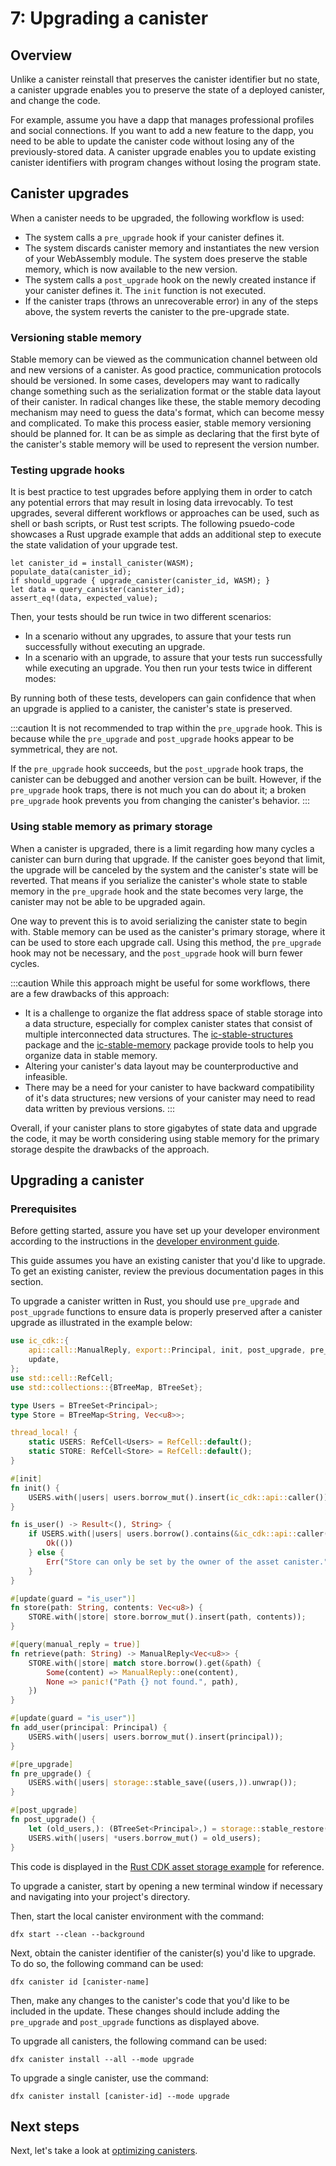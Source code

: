 # 7: Upgrading a canister

## Overview

Unlike a canister reinstall that preserves the canister identifier but no state, a canister upgrade enables you to preserve the state of a deployed canister, and change the code.

For example, assume you have a dapp that manages professional profiles and social connections. If you want to add a new feature to the dapp, you need to be able to update the canister code without losing any of the previously-stored data. A canister upgrade enables you to update existing canister identifiers with program changes without losing the program state.

## Canister upgrades
When a canister needs to be upgraded, the following workflow is used:
- The system calls a `pre_upgrade` hook if your canister defines it.
- The system discards canister memory and instantiates the new version of your WebAssembly module. The system does preserve the stable memory, which is now available to the new version.
- The system calls a `post_upgrade` hook on the newly created instance if your canister defines it. The `init` function is not executed.
- If the canister traps (throws an unrecoverable error) in any of the steps above, the system reverts the canister to the pre-upgrade state.

### Versioning stable memory

Stable memory can be viewed as the communication channel between old and new versions of a canister. As good practice, communication protocols should be versioned. In some cases, developers may want to radically change something such as the serialization format or the stable data layout of their canister. In radical changes like these, the stable memory decoding mechanism may need to guess the data's format, which can become messy and complicated. To make this process easier, stable memory versioning should be planned for. It can be as simple as declaring that the first byte of the canister's stable memory will be used to represent the version number. 

### Testing upgrade hooks

It is best practice to test upgrades before applying them in order to catch any potential errors that may result in losing data irrevocably. To test upgrades, several different workflows or approaches can be used, such as shell or bash scripts, or Rust test scripts. The following psuedo-code showcases a Rust upgrade example that adds an additional step to execute the state validation of your upgrade test. 

```
let canister_id = install_canister(WASM);
populate_data(canister_id);
if should_upgrade { upgrade_canister(canister_id, WASM); }
let data = query_canister(canister_id);
assert_eq!(data, expected_value);
```

Then, your tests should be run twice in two different scenarios:
- In a scenario without any upgrades, to assure that your tests run successfully without executing an upgrade.
- In a scenario with an upgrade, to assure that your tests run successfully while executing an upgrade. 
You then run your tests twice in different modes:

By running both of these tests, developers can gain confidence that when an upgrade is applied to a canister, the canister's state is preserved. 

:::caution
It is not recommended to trap within the `pre_upgrade` hook. This is because while the `pre_upgrade` and `post_upgrade` hooks appear to be symmetrical, they are not. 

If the `pre_upgrade` hook succeeds, but the `post_upgrade` hook traps, the canister can be debugged and another version can be built. However, if the `pre_upgrade` hook traps, there is not much you can do about it; a broken `pre_upgrade` hook prevents you from changing the canister's behavior. 
:::

### Using stable memory as primary storage

When a canister is upgraded, there is a limit regarding how many cycles a canister can burn during that upgrade. If the canister goes beyond that limit, the upgrade will be canceled by the system and the canister's state will be reverted. That means if you serialize the canister's whole state to stable memory in the `pre_upgrade` hook and the state becomes very large, the canister may not be able to be upgraded again. 

One way to prevent this is to avoid serializing the canister state to begin with. Stable memory can be used as the canister's primary storage, where it can be used to store each upgrade call. Using this method, the `pre_upgrade` hook may not be necessary, and the `post_upgrade` hook will burn fewer cycles. 

:::caution
While this approach might be useful for some workflows, there are a few drawbacks of this approach:
- It is a challenge to organize the flat address space of stable storage into a data structure, especially for complex canister states that consist of multiple interconnected data structures. The [ic-stable-structures](https://crates.io/crates/ic-stable-structures) package and the [ic-stable-memory](https://crates.io/crates/ic-stable-memory) package provide tools to help you organize data in stable memory.
- Altering your canister's data layout may be counterproductive and infeasible. 
- There may be a need for your canister to have backward compatibility of it's data structures; new versions of your canister may need to read data written by previous versions. 
:::

Overall, if your canister plans to store gigabytes of state data and upgrade the code, it may be worth considering using stable memory for the primary storage despite the drawbacks of the approach. 

## Upgrading a canister 

### Prerequisites

Before getting started, assure you have set up your developer environment according to the instructions in the [developer environment guide](./3-dev-env.md).

This guide assumes you have an existing canister that you'd like to upgrade. To get an existing canister, review the previous documentation pages in this section. 

To upgrade a canister written in Rust, you should use `pre_upgrade` and `post_upgrade` functions to ensure data is properly preserved after a canister upgrade as illustrated in the example below:

```rust
use ic_cdk::{
    api::call::ManualReply, export::Principal, init, post_upgrade, pre_upgrade, query, storage,
    update,
};
use std::cell::RefCell;
use std::collections::{BTreeMap, BTreeSet};

type Users = BTreeSet<Principal>;
type Store = BTreeMap<String, Vec<u8>>;

thread_local! {
    static USERS: RefCell<Users> = RefCell::default();
    static STORE: RefCell<Store> = RefCell::default();
}

#[init]
fn init() {
    USERS.with(|users| users.borrow_mut().insert(ic_cdk::api::caller()));
}

fn is_user() -> Result<(), String> {
    if USERS.with(|users| users.borrow().contains(&ic_cdk::api::caller())) {
        Ok(())
    } else {
        Err("Store can only be set by the owner of the asset canister.".to_string())
    }
}

#[update(guard = "is_user")]
fn store(path: String, contents: Vec<u8>) {
    STORE.with(|store| store.borrow_mut().insert(path, contents));
}

#[query(manual_reply = true)]
fn retrieve(path: String) -> ManualReply<Vec<u8>> {
    STORE.with(|store| match store.borrow().get(&path) {
        Some(content) => ManualReply::one(content),
        None => panic!("Path {} not found.", path),
    })
}

#[update(guard = "is_user")]
fn add_user(principal: Principal) {
    USERS.with(|users| users.borrow_mut().insert(principal));
}

#[pre_upgrade]
fn pre_upgrade() {
    USERS.with(|users| storage::stable_save((users,)).unwrap());
}

#[post_upgrade]
fn post_upgrade() {
    let (old_users,): (BTreeSet<Principal>,) = storage::stable_restore().unwrap();
    USERS.with(|users| *users.borrow_mut() = old_users);
}
```

This code is displayed in the [Rust CDK asset storage example](https://github.com/dfinity/cdk-rs/blob/main/examples/asset_storage/src/asset_storage_rs/lib.rs) for reference. 

To upgrade a canister, start by opening a new terminal window if necessary and navigating into your project's directory.

Then, start the local canister environment with the command:

```
dfx start --clean --background
```

Next, obtain the canister identifier of the canister(s) you'd like to upgrade. To do so, the following command can be used:

```
dfx canister id [canister-name]
```

Then, make any changes to the canister's code that you'd like to be included in the update. These changes should include adding the `pre_upgrade` and `post_upgrade` functions as displayed above. 

To upgrade all canisters, the following command can be used:

```
dfx canister install --all --mode upgrade
```

To upgrade a single canister, use the command:

```
dfx canister install [canister-id] --mode upgrade
```

## Next steps

Next, let's take a look at [optimizing canisters](./8-optimizing.md).
